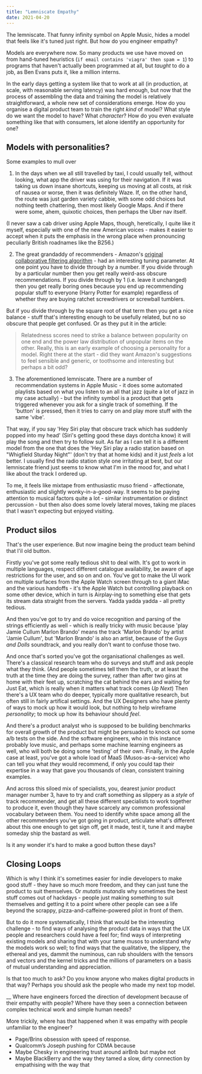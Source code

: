 ```yaml
---
title: "Lemniscate Empathy"
date: 2021-04-20
---
```

The lemniscate. That funny infinity symbol on Apple Music, hides a model that feels like it's tuned just right. But how do you engineer empathy?

<!--more-->

Models are everywhere now. So many products we use have moved on from hand-tuned heuristics (`if email contains 'viagra' then spam = 1`) to programs that haven't actually been programmed at all, but *taught* to do a job, as Ben Evans puts it, like a million interns. 

In the early days getting a system like that to work at all (in production, at scale, with reasonable serving latency) was hard enough, but now that the process of assembling the data and training the model is relatively straightforward, a whole new set of considerations emerge. How do you organise a digital product team to train the right *kind* of model? What style do we want the model to have? What *character*? How do you even evaluate something like that with consumers, let alone identify an opportunity for one?

## Models with personalities?

Some examples to mull over

1. In the days when we all still travelled by taxi, I could usually tell, without looking, what app the driver was using for their navigation. If it was taking us down insane shortcuts, keeping us moving at all costs, at risk of nausea or worse, then it was definitely Waze. If, on the other hand, the route was just garden variety cabbie, with some odd choices but nothing teeth chattering, then most likely Google Maps. And if there were some, ahem, quixotic choices, then perhaps the Uber nav itself.

(I never saw a cab driver using Apple Maps, though, heretically, I quite like it myself, especially with one of the new American voices - makes it easier to accept when it puts the emphasis in the wrong place when pronouncing peculiarly British roadnames like the B256.)

2. The great grandaddy of recommenders - Amazon's [original collaborative filtering algorithm](https://assets.amazon.science/76/9e/7eac89c14a838746e91dde0a5e9f/two-decades-of-recommender-systems-at-amazon.pdf) - had an interesting tuning parameter. At one point you have to divide through by a number. If you divide through by a particular number then you get really weird-ass obscure recommendations. If you divide through by 1 (i.e. leave it unchanged) then you get really boring ones because you end up recommending popular stuff to everyone (Harry Potter for example) regardless of whether they are buying ratchet screwdrivers or screwball tumblers.

But if you divide through by the square root of that term then you get a nice balance - stuff that's interesting enough to be usefully related, but no so obscure that people get confused. Or as they put it in the article:
> Relatedness scores need to strike a balance between popularity on one end and the power law distribution of unpopular items on the other.
Really, this is an early example of choosing a personality for a model. Right there at the start - did they want Amazon's suggestions to feel sensible and generic, or toothsome and interesting but perhaps a bit odd?

3. The aforementioned lemniscate. There are a number of recommendation systems in Apple Music - it does some automated playlists based on what you listen to an all that jazz (quite a lot of jazz in my case actually) - but the infinity symbol is a product that gets triggered whenever you ask for a single track of something. If the 'button' is pressed, then it tries to carry on and play more stuff with the same 'vibe'.

That way, if you say 'Hey Siri play that obscure track which has suddenly popped into my head' (Siri's getting good these days dontcha know) it will play the song and then try to follow suit. As far as I can tell it is a different model from the one that does the 'Hey Siri play a radio station based on "Whigfield Sturday Night"' (don't try that at home kids) and it just *feels* a lot better. I usually find the radio station style one irritating at best, but our lemniscate friend just seems to know what I'm in the mood for, and what I like about the track I ordered up. 

To me, it feels like mixtape from enthusiastic muso friend - affectionate, enthusiastic and slightly wonky-in-a-good-way. It seems to be paying attention to musical factors quite a lot - similar instrumentation or distinct percussion - but then also does some lovely lateral moves, taking me places that I wasn't expecting but enjoyed visiting. 

## Product silos
That's the user experience. But now imagine being the product team behind that l'il old button.

Firstly you've got some really tedious shit to deal with. It's got to work in multiple languages, respect different catalogue availability, be aware of age restrictions for the user, and so on and on. You've got to make the UI work on multiple surfaces from the Apple Watch screen through to a giant iMac and the various handoffs - it's the Apple Watch but controlling playback on some other device, which in turn is Airplay-ing to something else that gets its stream data straight from the servers. Yadda yadda yadda - all pretty tedious.

And then you've got to try and do voice recognition and parsing of the strings efficiently as well - which is really tricky with music because 'play Jamie Cullum Marlon Brando' means the track 'Marlon Brando' by artist 'Jamie Cullum', but 'Marlon Brando' is also an artist, because of the *Guys and Dolls* soundtrack, and you really don't want to confuse those two. 

And once that's sorted you've got the organisational challenges as well. There's a classical research team who do surveys and stuff and ask people what they think. (And people sometimes tell them the truth, or at least the truth at the time they are doing the survey, rather than after two gins at home with their feet up, scratching the cat behind the ears and waiting for Just Eat, which is really when it matters what track comes *Up Next*) Then there's a UX team who do deeper, typically more qualitative research, but often still in fairly artifical settings. And the UX Designers who have plenty of ways to mock up how it would look, but nothing to help wireframe *personality*; to mock up how its behaviour should *feel*.

And there's a product analyst who is supposed to be building benchmarks for overall growth of the product but might be persuaded to knock out some a/b tests on the side. And the software engineers, who in this instance probably love music, and perhaps some machine learning engineers as well, who will both be doing some 'testing' of their own. Finally, in the Apple case at least, you've got a whole load of MaaS (Musos-as-a-service) who can tell you what *they* would recommend, if only you could tap their expertise in a way that gave you thousands of clean, consistent training examples. 

And across this siloed mix of specialists, you, dearest junior product manager number 3, have to try and craft something as slippery as a *style* of track recommender, and get all these different specialists to work together to produce it, even though they have scarcely any common professional vocabulary between them. You need to identify white space among all the other recommenders you've got going in product, articulate what's different about this one enough to get sign off, get it made, test it, tune it and maybe someday ship the bastard as well. 

Is it any wonder it's hard to make a good button these days? 

## Closing Loops
Which is  why I think it's sometimes easier for indie developers to make good stuff - they have so much more freedom, and they can just tune the product to suit themselves. Or *mutatis mutandis* why sometimes the best stuff comes out of hackdays - people just making something to suit themselves and getting it to a point where other people can see a life beyond the scrappy, pizza-and-caffeine-powered pilot in front of them. 

But to do it more systematically, I think that would be the interesting challenge - to find ways of analysing the product data in ways that the UX people and researchers could have a feel for; find ways of interpreting existing models and sharing that with your tame musos to understand why the models work so well; to find ways that the qualitative, the slippery, the ethereal and yes, dammit the numinous, can rub shoulders with the tensors and vectors and the kernel tricks and the millions of parameters on a basis of mutual understanding and appreciation. 

Is that too much to ask? Do you know anyone who makes digital products in that way? Perhaps you should ask the people who made my next top model. 


__
Where have engineers forced the direction of development because of their empathy with people? Where have they seen a connection between complex technical work and simple human needs?

More trickily, where has that happened when it was empathy with people unfamiliar to the engineer?

- Page/Brins obsession with speed of response. 
- Qualcomm’s Joseph pushing for CDMA because
- Maybe Chesky in engineering trust around airBnb but maybe not
- Maybe BlackBerry and the way they tamed a slow, dirty connection by empathising with the way that 

